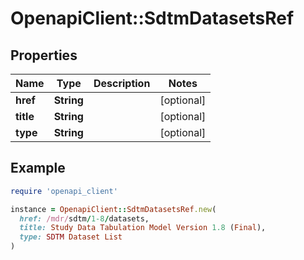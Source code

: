 # OpenapiClient::SdtmDatasetsRef

## Properties

| Name | Type | Description | Notes |
| ---- | ---- | ----------- | ----- |
| **href** | **String** |  | [optional] |
| **title** | **String** |  | [optional] |
| **type** | **String** |  | [optional] |

## Example

```ruby
require 'openapi_client'

instance = OpenapiClient::SdtmDatasetsRef.new(
  href: /mdr/sdtm/1-8/datasets,
  title: Study Data Tabulation Model Version 1.8 (Final),
  type: SDTM Dataset List
)
```

